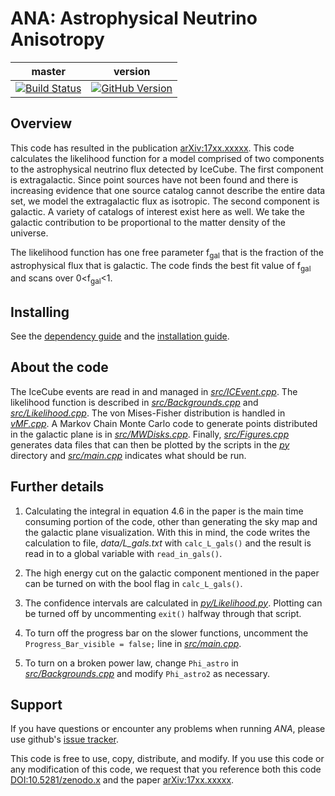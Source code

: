ANA: Astrophysical Neutrino Anisotropy
=
| master | version | 
|:------:|:-------:|
|[![Build Status](https://travis-ci.org/PeterDenton/ANA.svg?branch=master)](https://travis-ci.org/PeterDenton/ANA)|[![GitHub Version](https://badge.fury.io/gh/PeterDenton%2FANA.svg)](http://badge.fury.io/gh/PeterDenton%2FANA)|

## Overview
This code has resulted in the publication [arXiv:17xx.xxxxx](https://arxiv.org/abs/17xx.xxxxx). This code calculates the likelihood function for a model comprised of two components to the astrophysical neutrino flux detected by IceCube. The first component is extragalactic. Since point sources have not been found and there is increasing evidence that one source catalog cannot describe the entire data set, we model the extragalactic flux as isotropic. The second component is galactic. A variety of catalogs of interest exist here as well. We take the galactic contribution to be proportional to the matter density of the universe.

The likelihood function has one free parameter f<sub>gal</sub> that is the fraction of the astrophysical flux that is galactic. The code finds the best fit value of f<sub>gal</sub> and scans over 0&lt;f<sub>gal</sub>&lt;1.

## Installing
See the [dependency guide](DEPENDENCY.md) and the [installation guide](INSTALL.md).

## About the code
The IceCube events are read in and managed in [*src/ICEvent.cpp*](src/ICEvent.cpp). The likelihood function is described in [*src/Backgrounds.cpp*](src/Backgrounds.cpp) and [*src/Likelihood.cpp*](src/Likelihood.cpp). The von Mises-Fisher distribution is handled in [*vMF.cpp*](src/vMF.cpp). A Markov Chain Monte Carlo code to generate points distributed in the galactic plane is in [*src/MWDisks.cpp*](src/MWDisks.cpp). Finally, [*src/Figures.cpp*](src/Figures.cpp) generates data files that can then be plotted by the scripts in the [*py*](py) directory and [*src/main.cpp*](src/main.cpp) indicates what should be run.

## Further details
1. Calculating the integral in equation 4.6 in the paper is the main time consuming portion of the code, other than generating the sky map and the galactic plane visualization. With this in mind, the code writes the calculation to file, *data/L_gals.txt* with `calc_L_gals()` and the result is read in to a global variable with `read_in_gals()`.

1. The high energy cut on the galactic component mentioned in the paper can be turned on with the bool flag in `calc_L_gals()`.

1. The confidence intervals are calculated in [*py/Likelihood.py*](py/Likelihood.py). Plotting can be turned off by uncommenting `exit()` halfway through that script.

1. To turn off the progress bar on the slower functions, uncomment the `Progress_Bar_visible = false;` line in [*src/main.cpp*](src/main.cpp).

1. To turn on a broken power law, change `Phi_astro` in [*src/Backgrounds.cpp*](src/Backgrounds.cpp) and modify `Phi_astro2` as necessary.

## Support
If you have questions or encounter any problems when running *ANA*, please use github's [issue tracker](https://github.com/PeterDenton/ANA/issues).

This code is free to use, copy, distribute, and modify.
If you use this code or any modification of this code, we request that you reference both this code [DOI:10.5281/zenodo.x](https://zenodo.org/record/x) and the paper [arXiv:17xx.xxxxx](https://arxiv.org/abs/17xx.xxxxx).
